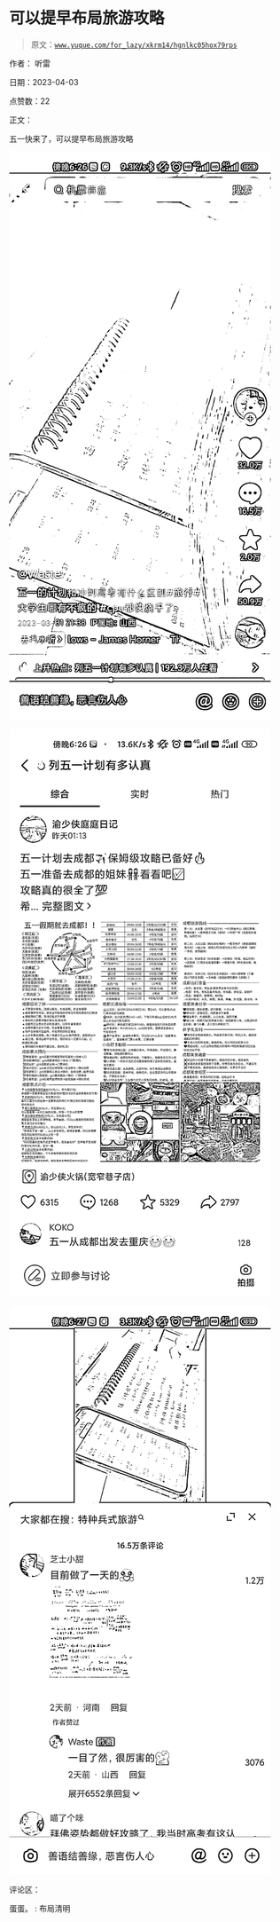# 可以提早布局旅游攻略

> 原文：[`www.yuque.com/for_lazy/xkrm14/hgnlkc05hox79rps`](https://www.yuque.com/for_lazy/xkrm14/hgnlkc05hox79rps)

作者： 听雷

日期：2023-04-03

点赞数：22

正文：

五一快来了，可以提早布局旅游攻略

![](img/2b1bafab0bf1d0282e38713a4b34b8cb.png)

![](img/9ab6895608a6c2d48b905fe4557811b4.png)

![](img/ae49d4e7cd29691b6d8ccc944aec32d6.png)

评论区：

蛋蛋。 : 布局清明

